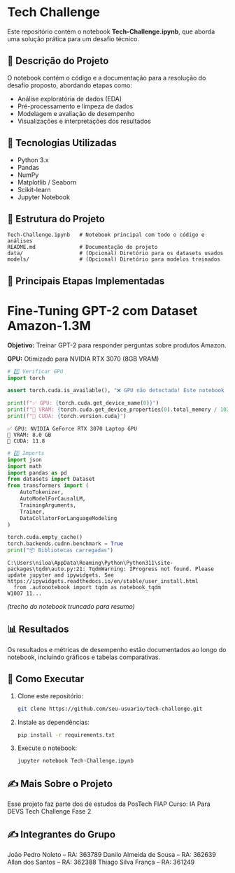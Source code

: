 # Tech Challenge

Este repositório contém o notebook **Tech-Challenge.ipynb**, que aborda uma solução prática para um desafio técnico.

## 📘 Descrição do Projeto

O notebook contém o código e a documentação para a resolução do desafio proposto, abordando etapas como:
- Análise exploratória de dados (EDA)
- Pré-processamento e limpeza de dados
- Modelagem e avaliação de desempenho
- Visualizações e interpretações dos resultados

## 🚀 Tecnologias Utilizadas

- Python 3.x  
- Pandas  
- NumPy  
- Matplotlib / Seaborn  
- Scikit-learn  
- Jupyter Notebook  

## 📂 Estrutura do Projeto

```
Tech-Challenge.ipynb   # Notebook principal com todo o código e análises
README.md              # Documentação do projeto
data/                  # (Opcional) Diretório para os datasets usados
models/                # (Opcional) Diretório para modelos treinados
```

## 🧠 Principais Etapas Implementadas

# Fine-Tuning GPT-2 com Dataset Amazon-1.3M

**Objetivo:** Treinar GPT-2 para responder perguntas sobre produtos Amazon.

**GPU:** Otimizado para NVIDIA RTX 3070 (8GB VRAM)


```python
# 1️⃣ Verificar GPU
import torch

assert torch.cuda.is_available(), "❌ GPU não detectada! Este notebook requer GPU."

print(f"✅ GPU: {torch.cuda.get_device_name(0)}")
print(f"💾 VRAM: {torch.cuda.get_device_properties(0).total_memory / 1024**3:.1f} GB")
print(f"🔧 CUDA: {torch.version.cuda}")
```

    ✅ GPU: NVIDIA GeForce RTX 3070 Laptop GPU
    💾 VRAM: 8.0 GB
    🔧 CUDA: 11.8



```python
# 2️⃣ Imports
import json
import math
import pandas as pd
from datasets import Dataset
from transformers import (
    AutoTokenizer,
    AutoModelForCausalLM,
    TrainingArguments,
    Trainer,
    DataCollatorForLanguageModeling
)

torch.cuda.empty_cache()
torch.backends.cudnn.benchmark = True
print("📦 Bibliotecas carregadas")
```

    C:\Users\niloa\AppData\Roaming\Python\Python311\site-packages\tqdm\auto.py:21: TqdmWarning: IProgress not found. Please update jupyter and ipywidgets. See https://ipywidgets.readthedocs.io/en/stable/user_install.html
      from .autonotebook import tqdm as notebook_tqdm
    W1007 11...
*(trecho do notebook truncado para resumo)*

## 📊 Resultados

Os resultados e métricas de desempenho estão documentados ao longo do notebook, incluindo gráficos e tabelas comparativas.

## 🧩 Como Executar

1. Clone este repositório:
   ```bash
   git clone https://github.com/seu-usuario/tech-challenge.git
   ```
2. Instale as dependências:
   ```bash
   pip install -r requirements.txt
   ```
3. Execute o notebook:
   ```bash
   jupyter notebook Tech-Challenge.ipynb
   ```

## ✍️ Mais Sobre o Projeto

Esse projeto faz parte dos de estudos da PosTech FIAP
Curso: IA Para DEVS
Tech Challenge Fase 2

## ✍️ Integrantes do Grupo

João Pedro Noleto – RA: 363789
Danilo Almeida de Sousa – RA: 362639
Allan dos Santos – RA: 362388
Thiago Silva França – RA: 361249
